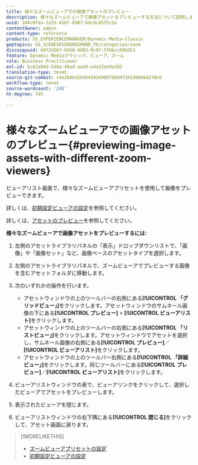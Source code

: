 ```yaml
---
title: 様々なズームビューアでの画像アセットのプレビュー
description: 様々なズームビューアで画像アセットをプレビューする方法について説明します。
uuid: 244c0faa-2a33-416f-8987-bdc0c85f5c2e
contentOwner: admin
content-type: reference
products: SG_EXPERIENCEMANAGER/Dynamic-Media-Classic
geptopics: SG_SCENESEVENONDEMAND_PK/categories/zoom
discoiquuid: b072d3b7-0d30-4903-9c87-5fbbcc89bd51
feature: Dynamic Mediaクラシック，ビューア，ズーム
role: Business Practitioner
exl-id: bc83a94d-540a-46ad-aae0-e4a32ee9a302
translation-type: tm+mt
source-git-commit: c4e2b8b42b56420269087d0d4f262490464270c0
workflow-type: tm+mt
source-wordcount: '245'
ht-degree: 74%

---
```


# 様々なズームビューアでの画像アセットのプレビュー{#previewing-image-assets-with-different-zoom-viewers}

ビューアリスト画面で、様々なズームビューアプリセットを使用して画像をプレビューできます。

詳しくは、[初期設定ビューアの設定](application-setup.md#configuring_default_viewers)を参照してください。

詳しくは、[アセットのプレビュー](previewing-asset.md#previewing_an_asset)を参照してください。

**様々なズームビューアで画像アセットをプレビューするには:**

1. 左側のアセットライブラリパネルの「表示」ドロップダウンリストで、「画像」や「画像セット」など、画像ベースのアセットタイプを選択します。
1. 左側のアセットライブラリパネルで、ズームビューアでプレビューする画像を含むアセットフォルダに移動します。
1. 次のいずれかの操作を行います。

   * アセットウィンドウの上のツールバーの右側にある&#x200B;**[!UICONTROL 「グリッドビュー」]**&#x200B;をクリックします。アセットウィンドウのサムネール画像の下にある&#x200B;**[!UICONTROL プレビュー]** > **[!UICONTROL ビューアリスト]**&#x200B;をクリックします。
   * アセットウィンドウの上のツールバーの右側にある&#x200B;**[!UICONTROL 「リストビュー」]**&#x200B;をクリックします。アセットウィンドウでアセットを選択し、サムネール画像の右側にある&#x200B;**[!UICONTROL プレビュー]**／**[!UICONTROL ビューアリスト]**&#x200B;をクリックします。
   * アセットウィンドウの上のツールバー右側にある&#x200B;**[!UICONTROL 「詳細ビュー」]**&#x200B;をクリックします。同じツールバーにある&#x200B;**[!UICONTROL プレビュー]**／**[!UICONTROL ビューアリスト]**&#x200B;をクリックします。

1. ビューアリストウィンドウの表で、ビューアリンクをクリックして、選択したビューアでアセットをプレビューします。
1. 表示されたビューアを閉じます。
1. ビューアリストウィンドウの右下隅にある&#x200B;**[!UICONTROL 閉じる]**&#x200B;をクリックして、アセット画面に戻ります。

>[!MORELIKETHIS]
>
>* [ズームビューアプリセットの設定](setting-zoom-viewer-presets.md#setting_up_zoom_viewer_presets)
>* [初期設定ビューアの設定](application-setup.md#configuring_default_viewers)

